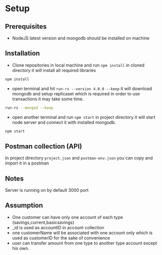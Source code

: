 # Setup

## Prerequisites
- NodeJS latest version and mongodb should be installed on machine 

## Installation
- Clone repositories in local machine and run ```npm install``` in cloned directory it will install all required libraries

```bash
npm install
```

- open terminal and hit ```run-rs --version 4.0.0 --keep``` it will download mongodb and setup replicaset which is required in order to use transactions it may take some time.

```bash
run-rs --mongod --keep
```
- open another terminal and run ```npm start``` in project directory it will start node server and connect it with installed mongodb.

```bash
npm start
```

## Postman collection (API)
In project directory ```project.json``` and ```postman-env.json``` you can copy and import it in a postman


## Notes
Server is running on by default 3000 port 

## Assumption
- One customer can have only one account of each type (savings,current,basicsavings)
- _id is used as accountID in account collection
- one customerName will be associated with one account only which is used as customerID for the sake of convenience
- user can transfer amount from one type to another type account except his own.
